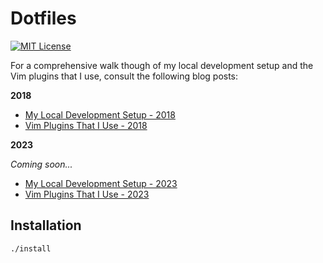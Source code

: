 # Dotfiles

[![MIT License](https://img.shields.io/badge/License-MIT-blue.svg)](https://github.com/nickolashkraus/dotfiles/blob/master/LICENSE)

For a comprehensive walk though of my local development setup and the Vim plugins that I use, consult the following blog posts:

**2018**
* [My Local Development Setup - 2018](https://nickolaskraus.io/articles/my-local-development-setup-2018/)
* [Vim Plugins That I Use - 2018](https://nickolaskraus.io/articles/vim-plugins-that-i-use-2018/)

**2023**

*Coming soon...*

* [My Local Development Setup - 2023](https://nickolaskraus.io/articles/my-local-development-setup-2023/)
* [Vim Plugins That I Use - 2023](https://nickolaskraus.io/articles/vim-plugins-that-i-use-2023/)

## Installation

```bash
./install
```
